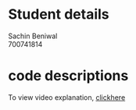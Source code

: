 # Student details
Sachin Beniwal
</br>
700741814

# code descriptions




To view video explanation, [clickhere](https://drive.google.com/file/d/1b14Wxn0-vTbjPLPNvlRujMtuseonKlsp/view?usp=drivesdkhttps://drive.google.com/file/d/1b14Wxn0-vTbjPLPNvlRujMtuseonKlsp/view?usp=drivesdk)
